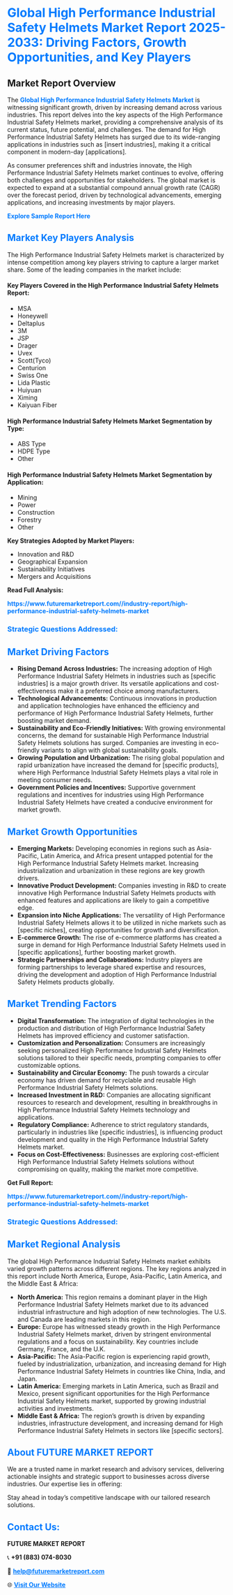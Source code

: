 <h1 style="color: #007BFF;">Global High Performance Industrial Safety Helmets Market Report 2025-2033: Driving Factors, Growth Opportunities, and Key Players</h1>

<section id="overview">
<h2>Market Report Overview</h2>
<p>The <a href="https://www.futuremarketreport.com//industry-report/high-performance-industrial-safety-helmets-market" style="color: #007BFF; text-decoration: none;"><strong>Global High Performance Industrial Safety Helmets Market</strong></a> is witnessing significant growth, driven by increasing demand across various industries. This report delves into the key aspects of the High Performance Industrial Safety Helmets market, providing a comprehensive analysis of its current status, future potential, and challenges. The demand for High Performance Industrial Safety Helmets has surged due to its wide-ranging applications in industries such as [insert industries], making it a critical component in modern-day [applications].</p>
<p>As consumer preferences shift and industries innovate, the High Performance Industrial Safety Helmets market continues to evolve, offering both challenges and opportunities for stakeholders. The global market is expected to expand at a substantial compound annual growth rate (CAGR) over the forecast period, driven by technological advancements, emerging applications, and increasing investments by major players.</p>
</section>

<section id="overview">
<p><a href="https://www.futuremarketreport.com//request-sample/reportId=89314" style="color: #007BFF; text-decoration: none;"><strong>Explore Sample Report Here</strong></a></p>
</section>

<section id="key-players">
<h2 style="color: #007BFF;">Market Key Players Analysis</h2>
<p>The High Performance Industrial Safety Helmets market is characterized by intense competition among key players striving to capture a larger market share. Some of the leading companies in the market include:</p>
<h4>Key Players Covered in the High Performance Industrial Safety Helmets Report:</h4>
<ul><li>MSA</li><li>Honeywell</li><li>Deltaplus</li><li>3M</li><li>JSP</li><li>Drager</li><li>Uvex</li><li>Scott(Tyco)</li><li>Centurion</li><li>Swiss One</li><li>Lida Plastic</li><li>Huiyuan</li><li>Ximing</li><li>Kaiyuan Fiber</li></ul>
<h4>High Performance Industrial Safety Helmets Market Segmentation by Type:</h4>
<ul><li>ABS Type</li><li>HDPE Type</li><li>Other</li></ul>

<h4>High Performance Industrial Safety Helmets Market Segmentation by Application:</h4>
<ul><li>Mining</li><li>Power</li><li>Construction</li><li>Forestry</li><li>Other</li></ul>
<p><strong>Key Strategies Adopted by Market Players:</strong></p>
<ul>
<li>Innovation and R&D</li>
<li>Geographical Expansion</li>
<li>Sustainability Initiatives</li>
<li>Mergers and Acquisitions</li>
</ul>
</section>

<section>
<p><strong>Read Full Analysis: </strong></p><a href="https://www.futuremarketreport.com//industry-report/high-performance-industrial-safety-helmets-market" style="color: #007BFF; text-decoration: none;"><strong>https://www.futuremarketreport.com//industry-report/high-performance-industrial-safety-helmets-market</strong></a>
<h3 style="color: #007BFF;">Strategic Questions Addressed:</h3>
</section>

<section id="driving-factors">
<h2 style="color: #007BFF;">Market Driving Factors</h2>
<ul>
<li><strong>Rising Demand Across Industries:</strong> The increasing adoption of High Performance Industrial Safety Helmets in industries such as [specific industries] is a major growth driver. Its versatile applications and cost-effectiveness make it a preferred choice among manufacturers.</li>
<li><strong>Technological Advancements:</strong> Continuous innovations in production and application technologies have enhanced the efficiency and performance of High Performance Industrial Safety Helmets, further boosting market demand.</li>
<li><strong>Sustainability and Eco-Friendly Initiatives:</strong> With growing environmental concerns, the demand for sustainable High Performance Industrial Safety Helmets solutions has surged. Companies are investing in eco-friendly variants to align with global sustainability goals.</li>
<li><strong>Growing Population and Urbanization:</strong> The rising global population and rapid urbanization have increased the demand for [specific products], where High Performance Industrial Safety Helmets plays a vital role in meeting consumer needs.</li>
<li><strong>Government Policies and Incentives:</strong> Supportive government regulations and incentives for industries using High Performance Industrial Safety Helmets have created a conducive environment for market growth.</li>
</ul>
</section>

<section id="growth-opportunities">
<h2 style="color: #007BFF;">Market Growth Opportunities</h2>
<ul>
<li><strong>Emerging Markets:</strong> Developing economies in regions such as Asia-Pacific, Latin America, and Africa present untapped potential for the High Performance Industrial Safety Helmets market. Increasing industrialization and urbanization in these regions are key growth drivers.</li>
<li><strong>Innovative Product Development:</strong> Companies investing in R&D to create innovative High Performance Industrial Safety Helmets products with enhanced features and applications are likely to gain a competitive edge.</li>
<li><strong>Expansion into Niche Applications:</strong> The versatility of High Performance Industrial Safety Helmets allows it to be utilized in niche markets such as [specific niches], creating opportunities for growth and diversification.</li>
<li><strong>E-commerce Growth:</strong> The rise of e-commerce platforms has created a surge in demand for High Performance Industrial Safety Helmets used in [specific applications], further boosting market growth.</li>
<li><strong>Strategic Partnerships and Collaborations:</strong> Industry players are forming partnerships to leverage shared expertise and resources, driving the development and adoption of High Performance Industrial Safety Helmets products globally.</li>
</ul>
</section>

<section id="trending-factors">
<h2 style="color: #007BFF;">Market Trending Factors</h2>
<ul>
<li><strong>Digital Transformation:</strong> The integration of digital technologies in the production and distribution of High Performance Industrial Safety Helmets has improved efficiency and customer satisfaction.</li>
<li><strong>Customization and Personalization:</strong> Consumers are increasingly seeking personalized High Performance Industrial Safety Helmets solutions tailored to their specific needs, prompting companies to offer customizable options.</li>
<li><strong>Sustainability and Circular Economy:</strong> The push towards a circular economy has driven demand for recyclable and reusable High Performance Industrial Safety Helmets solutions.</li>
<li><strong>Increased Investment in R&D:</strong> Companies are allocating significant resources to research and development, resulting in breakthroughs in High Performance Industrial Safety Helmets technology and applications.</li>
<li><strong>Regulatory Compliance:</strong> Adherence to strict regulatory standards, particularly in industries like [specific industries], is influencing product development and quality in the High Performance Industrial Safety Helmets market.</li>
<li><strong>Focus on Cost-Effectiveness:</strong> Businesses are exploring cost-efficient High Performance Industrial Safety Helmets solutions without compromising on quality, making the market more competitive.</li>
</ul>
</section>

<section>
<p><strong>Get Full Report: </strong></p><a href="https://www.futuremarketreport.com//industry-report/high-performance-industrial-safety-helmets-market" style="color: #007BFF; text-decoration: none;"><strong>https://www.futuremarketreport.com//industry-report/high-performance-industrial-safety-helmets-market</strong></a>
<h3 style="color: #007BFF;">Strategic Questions Addressed:</h3>
</section>


<section id="regional-analysis">
<h2 style="color: #007BFF;">Market Regional Analysis</h2>
<p>The global High Performance Industrial Safety Helmets market exhibits varied growth patterns across different regions. The key regions analyzed in this report include North America, Europe, Asia-Pacific, Latin America, and the Middle East & Africa:</p>
<ul>
<li><strong>North America:</strong> This region remains a dominant player in the High Performance Industrial Safety Helmets market due to its advanced industrial infrastructure and high adoption of new technologies. The U.S. and Canada are leading markets in this region.</li>
<li><strong>Europe:</strong> Europe has witnessed steady growth in the High Performance Industrial Safety Helmets market, driven by stringent environmental regulations and a focus on sustainability. Key countries include Germany, France, and the U.K.</li>
<li><strong>Asia-Pacific:</strong> The Asia-Pacific region is experiencing rapid growth, fueled by industrialization, urbanization, and increasing demand for High Performance Industrial Safety Helmets in countries like China, India, and Japan.</li>
<li><strong>Latin America:</strong> Emerging markets in Latin America, such as Brazil and Mexico, present significant opportunities for the High Performance Industrial Safety Helmets market, supported by growing industrial activities and investments.</li>
<li><strong>Middle East & Africa:</strong> The region’s growth is driven by expanding industries, infrastructure development, and increasing demand for High Performance Industrial Safety Helmets in sectors like [specific sectors].</li>
</ul>
</section>

<footer>
<h2 style="color: #007BFF;">About FUTURE MARKET REPORT</h2>
<p>We are a trusted name in market research and advisory services, delivering actionable insights and strategic support to businesses across diverse industries. Our expertise lies in offering:</p>

<p>Stay ahead in today’s competitive landscape with our tailored research solutions.</p>

<h2 style="color: #007BFF;">Contact Us:</h2>
<p><strong>FUTURE MARKET REPORT</strong></p>
<p>📞 <strong>+91 (883) 074-8030</strong></p>
<p>📧 <strong><a href="mailto:help@futuremarketreport.com" style="color: #007BFF;">help@futuremarketreport.com</a></strong></p>
<p>🌐 <strong><a href="https://www.futuremarketreport.com/" style="color: #007BFF;">Visit Our Website</a></strong></p>
</footer>